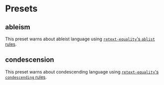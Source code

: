 # Presets

## ableism

This preset warns about ableist language using
[`retext-equality`'s `ablist` rules](https://github.com/retextjs/retext-equality/blob/master/data/en/ablist.yml).

## condescension

This preset warns about condescending language using
[`retext-equality`'s `condescending` rules](https://github.com/retextjs/retext-equality/blob/master/data/en/condescending.yml).
